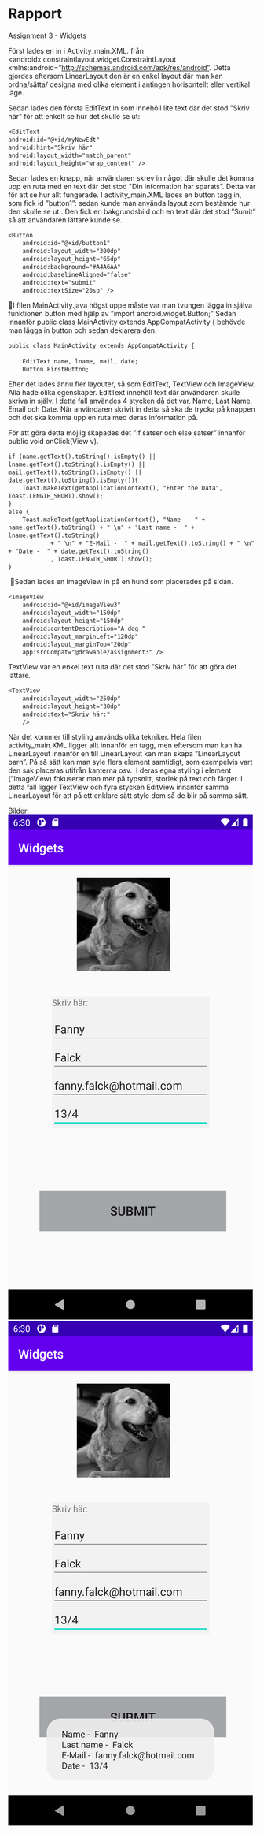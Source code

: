 
# Rapport

Assignment 3 - Widgets

Först lades en <LinearLayout> in i Activity_main.XML. från <androidx.constraintlayout.widget.ConstraintLayout xmlns:android=”http://schemas.android.com/apk/res/android”.
Detta gjordes eftersom LinearLayout den är en enkel layout där man kan ordna/sätta/ designa med olika element i antingen horisontellt eller vertikal läge.

Sedan lades den första EditText in som innehöll lite text där det stod ”Skriv här” för att enkelt se hur det skulle se ut:

```
<EditText
android:id="@+id/myNewEdt"
android:hint="Skriv här"
android:layout_width="match_parent"
android:layout_height="wrap_content" />
```

Sedan lades en knapp, när användaren skrev in något där skulle det komma upp en ruta med en text där det stod "Din information har sparats”.
Detta var för att se hur allt fungerade.
I activity_main.XML lades en button tagg in, som fick id ”button1”: sedan kunde man använda layout som bestämde hur den skulle se ut .
Den fick en bakgrundsbild och en text där det stod ”Sumit” så att användaren lättare kunde se.

```
<Button
    android:id="@+id/button1"
    android:layout_width="300dp"
    android:layout_height="65dp"
    android:background="#A4A6AA"
    android:baselineAligned="false"
    android:text="submit"
    android:textSize="20sp" />
 ```


I filen MainActivity.java högst uppe måste var man tvungen lägga in själva funktionen button med hjälp av ”import android.widget.Button;”
Sedan innanför public class MainActivity extends AppCompatActivity { behövde man lägga in button och sedan deklarera den.

```
public class MainActivity extends AppCompatActivity {

    EditText name, lname, mail, date;
    Button FirstButton;
```

Efter det lades ännu fler layouter, så som EditText, TextView och ImageView.
Alla hade olika egenskaper.
EditText innehöll text där användaren skulle skriva in själv. I detta fall användes 4 stycken då det var, Name, Last Name, Email och Date. När användaren skrivit in detta så ska de trycka på knappen och det ska komma upp en ruta med deras information på.

För att göra detta möjlig skapades det ”If satser och else satser” innanför public void onClick(View v).

```
if (name.getText().toString().isEmpty() || lname.getText().toString().isEmpty() || mail.getText().toString().isEmpty() || date.getText().toString().isEmpty()){
    Toast.makeText(getApplicationContext(), "Enter the Data", Toast.LENGTH_SHORT).show();
}
else {
    Toast.makeText(getApplicationContext(), "Name -  " + name.getText().toString() + " \n" + "Last name -  " + lname.getText().toString()
            + " \n" + "E-Mail -  " + mail.getText().toString() + " \n" + "Date -  " + date.getText().toString()
            , Toast.LENGTH_SHORT).show();
}
```

 Sedan lades en ImageView in på en hund som placerades på sidan.

```
<ImageView
    android:id="@+id/imageView3"
    android:layout_width="150dp"
    android:layout_height="150dp"
    android:contentDescription="A dog "
    android:layout_marginLeft="120dp"
    android:layout_marginTop="20dp"
    app:srcCompat="@drawable/assignment3" />
 ```

 TextView var en enkel text ruta där det stod ”Skriv här” för att göra det lättare.

```
<TextView
    android:layout_width="250dp"
    android:layout_height="30dp"
    android:text="Skriv här:"
    />
```


 När det kommer till styling används olika tekniker. Hela filen activity_main.XML ligger allt innanför en <LinearLayout> tagg, men eftersom man kan ha LinearLayout innanför en till LinearLayout kan man skapa ”LinearLayout barn”. På så sätt kan man syle flera element samtidigt, som exempelvis vart den sak placeras utifrån kanterna osv.  I deras egna styling i element (”ImageView) fokuserar man mer på typsnitt, storlek på text och färger.
I detta fall ligger TextView och fyra stycken EditView innanför samma LinearLayout för att på ett enklare sätt style dem så de blir på samma sätt.

Bilder:
![](info.png)
![](svar.png)

